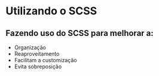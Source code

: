 # Utilizando o SCSS

## Fazendo uso do SCSS para melhorar a:
- Organização 
- Reaproveitamento
- Facilitam a customização
- Evita sobreposição
